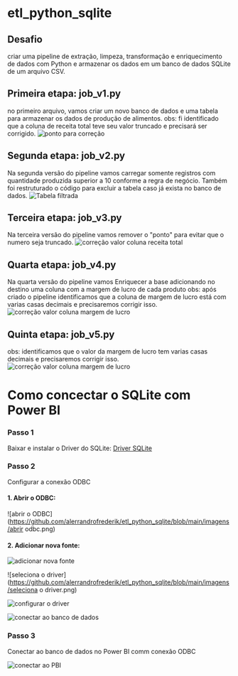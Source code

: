 # etl_python_sqlite

## Desafio
criar uma pipeline de extração, limpeza, transformação e enriquecimento de dados com Python e armazenar os dados em um banco de dados SQLite de um arquivo CSV.

## Primeira etapa: job_v1.py

 no primeiro arquivo, vamos criar um novo banco de dados e uma tabela para armazenar os dados de produção de alimentos.
 obs: fi identificado que a coluna de receita total teve seu valor truncado e precisará ser corrigido.
 ![ponto para correção](https://github.com/alerrandrofrederik/etl_python_sqlite/blob/main/imagens/tabela%20ap%C3%B3s%20job1.png)

## Segunda etapa: job_v2.py
Na segunda versão do pipeline vamos carregar somente registros com quantidade produzida superior a 10 conforme a regra de negócio. Também foi restruturado o código para excluir a tabela caso já exista no banco de dados.
![Tabela filtrada](https://github.com/alerrandrofrederik/etl_python_sqlite/blob/main/imagens/job2.png)

## Terceira etapa: job_v3.py
Na terceira versão do pipeline vamos remover o "ponto" para evitar que o numero seja truncado.
![correção valor coluna receita total](https://github.com/alerrandrofrederik/etl_python_sqlite/blob/main/imagens/job3.png)

## Quarta etapa: job_v4.py
Na quarta versão do pipeline vamos Enriquecer a base adicionando no destino uma coluna com a margem de lucro de cada produto
obs: após criado o pipeline identificamos que a coluna de margem de lucro está com varias casas decimais e precisaremos corrigir isso.
![correção valor coluna margem de lucro](https://github.com/alerrandrofrederik/etl_python_sqlite/blob/main/imagens/job4.png)

## Quinta etapa: job_v5.py
obs: identificamos que o valor da margem de lucro tem varias casas decimais e precisaremos corrigir isso.
![correção valor coluna margem de lucro](https://github.com/alerrandrofrederik/etl_python_sqlite/blob/main/imagens/job5.png)

# Como concectar o SQLite com Power BI

### Passo 1
Baixar  e instalar o Driver do SQLite:
[Driver SQLite](http://www.ch-werner.de/sqliteodbc/)

### Passo 2
Configurar a conexão ODBC

#### 1. Abrir o ODBC:

![abrir o ODBC](https://github.com/alerrandrofrederik/etl_python_sqlite/blob/main/imagens/abrir odbc.png)

#### 2. Adicionar nova fonte:

![adicionar nova fonte](https://github.com/alerrandrofrederik/etl_python_sqlite/blob/main/imagens/adicionar_fonte.png)

![seleciona o driver](https://github.com/alerrandrofrederik/etl_python_sqlite/blob/main/imagens/seleciona o driver.png)

![configurar o driver](https://github.com/alerrandrofrederik/etl_python_sqlite/blob/main/imagens/configuracao.png)

![conectar ao banco de dados](https://github.com/alerrandrofrederik/etl_python_sqlite/blob/main/imagens/selecao_DB.png)

### Passo 3
Conectar ao banco de dados no Power BI comm conexão ODBC

![conectar ao PBI](https://github.com/alerrandrofrederik/etl_python_sqlite/blob/main/imagens/conexao_PBI.png)